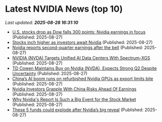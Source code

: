 # Latest NVIDIA News (top 10)
_Last updated: **2025-08-28 16:31:10**_

- [U.S. stocks drop as Dow falls 300 points; Nvidia earnings in focus](https://techpinions.com/u-s-stocks-drop-as-dow-falls-300-points-nvidia-earnings-in-focus/) (Published: 2025-08-27)
- [Stocks inch higher as investors await Nvidia](https://www.irishtimes.com/business/2025/08/27/stocks-inch-higher-as-investors-await-nvidia/) (Published: 2025-08-27)
- [Nvidia reports second-quarter earnings after the bell](https://biztoc.com/x/87b954380179d121) (Published: 2025-08-27)
- [NVIDIA (NVDA) Targets Unified AI Data Centers With Spectrum-XGS](https://finance.yahoo.com/news/nvidia-nvda-targets-unified-ai-162110520.html) (Published: 2025-08-27)
- [TD Cowen Maintains Buy on Nvidia (NVDA), Expects Strong Q2 Despite Uncertainty](https://finance.yahoo.com/news/td-cowen-maintains-buy-nvidia-161414780.html) (Published: 2025-08-27)
- [China’s AI boom runs on refurbished Nvidia GPUs as export limits bite](https://www.notebookcheck.net/China-s-AI-boom-runs-on-refurbished-Nvidia-GPUs-as-export-limits-bite.1097978.0.html) (Published: 2025-08-27)
- [Nvidia Investors Grapple With China Risks Ahead Of Earnings](https://www.ndtvprofit.com/business/nvidia-investors-grapple-with-china-risks-ahead-of-earnings) (Published: 2025-08-27)
- [Why Nvidia's Report Is Such a Big Event for the Stock Market](https://biztoc.com/x/c04dfb1f17bf58b2) (Published: 2025-08-27)
- [These 5 funds could explode after Nvidia’s big reveal](https://rollingout.com/2025/08/27/these-5-funds-could-explode-after-nvidia/) (Published: 2025-08-27)
